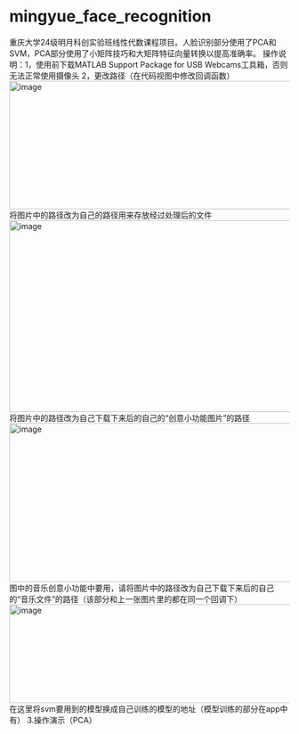 # mingyue_face_recognition
重庆大学24级明月科创实验班线性代数课程项目。人脸识别部分使用了PCA和SVM，PCA部分使用了小矩阵技巧和大矩阵特征向量转换以提高准确率。
操作说明：1，使用前下载MATLAB Support Package for USB Webcams工具箱，否则无法正常使用摄像头
2，更改路径（在代码视图中修改回调函数）
<img width="717" height="230" alt="image" src="https://github.com/user-attachments/assets/edd55a1f-195b-47d4-82ac-e6b9d3956389" />
将图片中的路径改为自己的路径用来存放经过处理后的文件
<img width="981" height="344" alt="image" src="https://github.com/user-attachments/assets/185e5920-68cb-42bc-a771-7ad90886be36" />
将图片中的路径改为自己下载下来后的自己的“创意小功能图片”的路径
<img width="902" height="285" alt="image" src="https://github.com/user-attachments/assets/b695d3ce-e789-4fd0-8885-a0eabe65842c" />
图中的音乐创意小功能中要用，请将图片中的路径改为自己下载下来后的自己的“音乐文件”的路径（该部分和上一张图片里的都在同一个回调下）
<img width="909" height="177" alt="image" src="https://github.com/user-attachments/assets/ed473642-efbc-401f-b72c-38dd4ecdf81c" />
在这里将svm要用到的模型换成自己训练的模型的地址（模型训练的部分在app中有）
3.操作演示（PCA）
